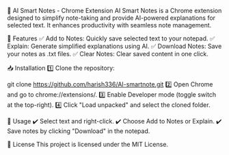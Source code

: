 🧠 AI Smart Notes - Chrome Extension
AI Smart Notes is a Chrome extension designed to simplify note-taking and provide AI-powered explanations for selected text. It enhances productivity with seamless note management.

🚀 Features
✅ Add to Notes: Quickly save selected text to your notepad.
✅ Explain: Generate simplified explanations using AI.
✅ Download Notes: Save your notes as .txt files.
✅ Clear Notes: Clear saved content in one click.

📥 Installation
1️⃣ Clone the repository:


git clone https://github.com/harish336/AI-smartnote.git
2️⃣ Open Chrome and go to chrome://extensions/.
3️⃣ Enable Developer mode (toggle switch at the top-right).
4️⃣ Click "Load unpacked" and select the cloned folder.

📖 Usage
✔️ Select text and right-click.
✔️ Choose Add to Notes or Explain.
✔️ Save notes by clicking "Download" in the notepad.

📄 License
This project is licensed under the MIT License.

